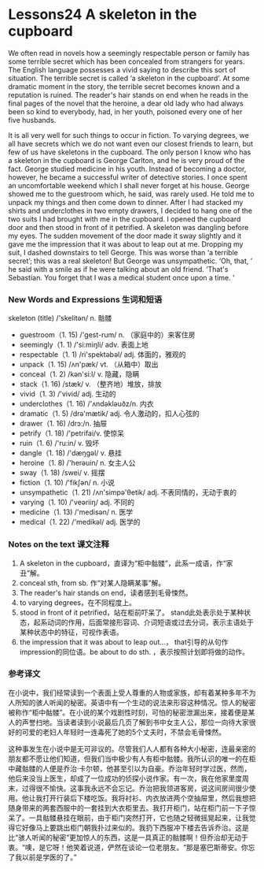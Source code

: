 # Lessons24 A skeleton in the cupboard
We often read in novels how a seemingly respectable person or family has some terrible secret which has been concealed from strangers for years. The English language possesses a vivid saying to describe this sort of situation. The terrible secret is called ‘a skeleton in the cupboard’. At some dramatic moment in the story, the terrible secret becomes known and a reputation is ruined. The reader's hair stands on end when he reads in the final pages of the novel that the heroine, a dear old lady who had always been so kind to everybody, had, in her youth, poisoned every one of her five husbands.

It is all very well for such things to occur in fiction. To varying degrees, we all have secrets which we do not want even our closest friends to learn, but few of us have skeletons in the cupboard. The only person I know who has a skeleton in the cupboard is George Carlton, and he is very proud of the fact. George studied medicine in his youth. Instead of becoming a doctor, however, he became a successful writer of detective stories. I once spent an uncomfortable weekend which I shall never forget at his house. George showed me to the guestroom which, he said, was rarely used. He told me to unpack my things and then come down to dinner. After I had stacked my shirts and underclothes in two empty drawers, I decided to hang one of the two suits I had brought with me in the cupboard. I opened the cupboard door and then stood in front of it petrified. A skeleton was dangling before my eyes. The sudden movement of the door made it sway slightly and it gave me the impression that it was about to leap out at me. Dropping my suit, I dashed downstairs to tell George. This was worse than ‘a terrible secret’; this was a real skeleton! But George was unsympathetic. ‘Oh, that, ’ he said with a smile as if he were talking about an old friend. ‘That's Sebastian. You forget that I was a medical student once upon a time. ’

### New Words and Expressions 生词和短语

skeleton (title) /'skelitən/ n. 骷髅
* guestroom（1. 15) /'gest-rum/ n. （家庭中的）来客住房
* seemingly（1. 1) /'si:miŋli/ adv. 表面上地
* respectable（1. 1) /ri'spektəbəl/ adj. 体面的，雅观的
* unpack（1. 15) /ʌn'pæk/ vt. （从箱中）取出
* conceal（1. 2) /kən'si:l/ v. 隐藏，隐瞒
* stack（1. 16) /stæk/ v. （整齐地）堆放，排放
* vivid（1. 3) /'vivid/ adj. 生动的
* underclothes（1. 16) /'ʌndəklәuðz/n. 内衣
* dramatic（1. 5) /drə'mætik/ adj. 令人激动的，扣人心弦的
* drawer（1. 16) /drɔ:/n. 抽屉
* petrify（1. 18) /'petrifai/v. 使惊呆
* ruin（1. 6) /'ru:in/ v. 毁坏
* dangle（1. 18) /'dæŋgəl/ v. 悬挂
* heroine（1. 8) /'herəuin/ n. 女主人公
* sway（1. 18) /swei/ v. 摇摆
* fiction（1. 10) /'fikʃən/ n. 小说
* unsympathetic（1. 21) /ʌn'simpə'θetik/ adj. 不表同情的，无动于衷的
* varying（1. 10) /'veəriiŋ/ adj. 不同的
* medicine（1. 13) /'medisən/ n. 医学
* medical（1. 22) /'medikəl/ adj. 医学的

### Notes on the text 课文注释

1. A skeleton in the cupboard，直译为“柜中骷髅”，此系一成语，作“家丑”解。
2. conceal sth, from sb. 作“对某人隐瞒某事”解。
3. The reader's hair stands on end，读者感到毛骨悚然。
4. to varying degrees，在不同程度上。
5. stood in front of it petrified，站在柜前吓呆了。
	stand此处表示处于某种状态，起系动词的作用，后面常接形容词、介词短语或过去分词，表示主语处于某种状态中的特征，可视作表语。
6. the impression that it was about to leap out…，
	that引导的从句作impression的同位语。be about to do sth. ，表示按照计划即将做的动作。

### 参考译文

在小说中，我们经常读到一个表面上受人尊重的人物或家族，却有着某种多年不为人所知的骇人听闻的秘密。英语中有一个生动的说法来形容这种情况。惊人的秘密被称作“柜中骷髅”。在小说的某个戏剧性时刻，可怕的秘密泄漏出来，接着便是某人的声誉扫地。当读者读到小说最后几页了解到书中女主人公，那位一向待大家很好的可爱的老妇人年轻时一连毒死了她的5个丈夫时，不禁会毛骨悚然。

这种事发生在小说中是无可非议的。尽管我们人人都有各种大小秘密，连最亲密的朋友都不愿让他们知道，但我们当中极少有人有柜中骷髅。我所认识的唯一的在柜中藏骷髅的人便是乔治·卡尔顿，他甚至引以为自豪。乔治年轻时学过医，然而，他后来没当上医生，却成了一位成功的侦探小说作家。有一次，我在他家里度周末，过得很不愉快。这事我永远不会忘记。乔治把我领进客房，说这间房间很少使用。他让我打开行装后下楼吃饭。我将衬衫、内衣放进两个空抽屉里，然后我想把随身带来的两套西服中的一套挂到大衣柜里去。我打开柜门，站在柜门前一下子惊呆了。一具骷髅悬挂在眼前，由于柜门突然打开，它也随之轻微摇晃起来，让我觉得它好像马上要跳出柜门朝我扑过来似的。我扔下西服冲下楼去告诉乔治。这是比“骇人听闻的秘密”更加惊人的东西，这是一具真正的骷髅啊！但乔治却无动于衷。“噢，是它呀！他笑着说道，俨然在谈论一位老朋友。“那是塞巴斯蒂安。你忘了我以前是学医的了。”

